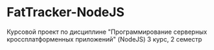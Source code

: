 # FatTracker-NodeJS
Курсовой проект по дисциплине "Программирование серверных кроссплатформенных приложений" (NodeJS) 3 курс, 2 семестр
